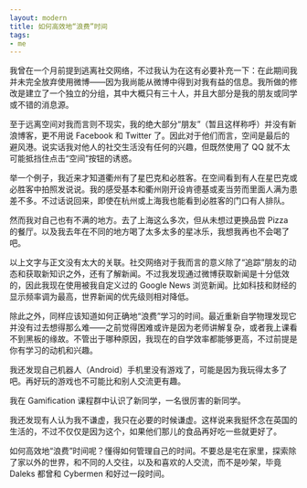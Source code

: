 ```yaml
---
layout: modern
title: 如何高效地“浪费”时间
tags:
- me
---
```


我曾在一个月前提到逃离社交网络，不过我认为在这有必要补充一下：在此期间我并未完全放弃使用微博——因为我尚能从微博中得到对我有益的信息。我所做的修改是建立了一个独立的分组，其中大概只有三十人，并且大部分是我的朋友或同学或不错的消息源。

至于远离空间对我而言则不现实，我的绝大部分“朋友”（暂且这样称呼）并没有新浪博客，更不用说 Facebook 和 Twitter 了。因此对于他们而言，空间是最后的避风港。说实话我对他人的社交生活没有任何的兴趣，但既然使用了 QQ 就不太可能抵挡住点击“空间”按钮的诱惑。

举一个例子，我近来才知道衢州有了星巴克和必胜客。在空间看到有人在星巴克或必胜客中拍照发说说。我的感受基本和衢州刚开设肯德基或麦当劳而里面人满为患差不多。不过话说回来，即使在杭州或上海我也能看到必胜客的门口有人排队。

然而我对自己也有不满的地方。去了上海这么多次，但从未想过更换品尝 Pizza 的餐厅。以及我去年在不同的地方喝了太多太多的星冰乐，我想我再也不会喝了吧。

以上文字与正文没有太大的关联。社交网络对于我而言的意义除了“追踪”朋友的动态和获取新知识之外，还有了解新闻。不过我发现通过微博获取新闻是十分低效的，因此我现在使用被我自定义过的 Google News 浏览新闻。比如科技和财经的显示频率调为最高，世界新闻的优先级则相对降低。

除此之外，同样应该知道如何正确地“浪费”学习的时间。最近重新自学物理发现它并没有过去想得那么难——之前觉得困难或许是因为老师讲解复杂，或者我上课看不到黑板的缘故。不管出于哪种原因，我现在的自学效率都能够更高，不过前提是你有学习的动机和兴趣。

我还发现自己机器人（Android）手机里没有游戏了，可能是因为我玩得太多了吧。再好玩的游戏也不可能比和别人交流更有趣。

我在 Gamification 课程群中认识了新同学，一名很厉害的新同学。

我还发现有人认为我不谦虚，我只在必要的时候谦虚。这样说来我挺怀念在英国的生活的，不过不仅仅是因为这个，如果他们那儿的食品再好吃一些就更好了。

如何高效地“浪费”时间呢？懂得如何管理自己的时间。不要总是宅在家里，探索除了家以外的世界，和不同的人交往，以及和喜欢的人交流，而不是吵架，毕竟 Daleks 都曾和 Cybermen 和好过一段时间。